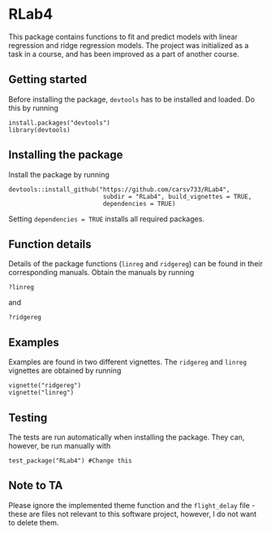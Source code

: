 # RLab4

This package contains functions to fit and predict models with linear regression and ridge regression models. 
The project was initialized as a task in a course, and has been improved as a part of another course.

## Getting started
Before installing the package, ```devtools``` has to be installed and loaded. Do this by running 

```
install.packages("devtools")
library(devtools)
```
## Installing the package
Install the package by running
```
devtools::install_github("https://github.com/carsv733/RLab4", 
                          subdir = "RLab4", build_vignettes = TRUE, 
                          dependencies = TRUE)
```
Setting ```dependencies = TRUE``` installs all required packages.

## Function details
Details of the package functions (```linreg``` and ```ridgereg```) can be found in their corresponding manuals.
Obtain the manuals by running

```
?linreg
```
and
```
?ridgereg
```

## Examples
Examples are found in two different vignettes. The ```ridgereg``` and ```linreg``` vignettes are obtained by running

```
vignette("ridgereg")
vignette("linreg")
```

## Testing
The tests are run automatically when installing the package. They can, however, be run manually with
```
test_package("RLab4") #Change this
```

## Note to TA
Please ignore the implemented theme function and the ```flight_delay``` file - these are files not relevant 
to this software project, however, I do not want to delete them.
